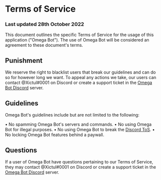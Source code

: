 # Terms of Service
### Last updated 28th October 2022

This document outlines the specific Terms of Service for the usage of this application ("Omega Bot"). The use of Omega Bot will be considered an agreement to these document's terms.

## Punishment

We reserve the right to blacklist users that break our guidelines and can do so for however long we want. To appeal any actions we take, our users can contact @Xictul#0001 on Discord or create a support ticket in the [Omega Bot Discord](https://discord.com/channels/1009837302954074262/1031744772949413968) server.

## Guidelines

Omega Bot's guidelines include but are not limited to the following:

• No spamming Omega Bot's servers and commands.
• No using Omega Bot for illegal purposes.
• No using Omega Bot to break the [Discord ToS](https://discord.com/terms).
• No locking Omega Bot features behind a paywall.

## Questions

If a user of Omega Bot have questions pertaining to our Terms of Service, they may contact @Xictul#0001 on Discord or create a support ticket in the [Omega Bot Discord](https://discord.com/channels/1009837302954074262/1031744772949413968) server.